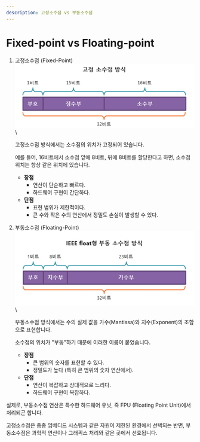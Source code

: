 ```yaml
---
description: 고정소수점 vs 부동소수점
---
```


# Fixed-point vs Floating-point

1.  고정소수점 (Fixed-Point)\
    ![](<../../../.gitbook/assets/image (7) (1) (1) (1) (1) (1).png>)\


    고정소수점 방식에서는 소수점의 위치가 고정되어 있습니다.

    예를 들어, 16비트에서 소수점 앞에 8비트, 뒤에 8비트를 할당한다고 하면, 소수점 위치는 항상 같은 위치에 있습니다.

    * **장점**
      * 연산이 단순하고 빠르다.
      * 하드웨어 구현이 간단하다.
    * **단점**
      * 표현 범위가 제한적이다.
      * 큰 수와 작은 수의 연산에서 정밀도 손실이 발생할 수 있다.
2.  부동소수점 (Floating-Point)\
    ![](<../../../.gitbook/assets/image (8) (1) (1) (1) (1).png>)\


    부동소수점 방식에서는 수의 실제 값을 가수(Mantissa)와 지수(Exponent)의 조합으로 표현합니다.

    소수점의 위치가 "부동"하기 때문에 이러한 이름이 붙었습니다.

    * **장점**
      * 큰 범위의 숫자를 표현할 수 있다.
      * 정밀도가 높다 (특히 큰 범위의 숫자 연산에서).
    * **단점**
      * 연산이 복잡하고 상대적으로 느리다.
      * 하드웨어 구현이 복잡하다.

실제로, 부동소수점 연산은 특수한 하드웨어 유닛, 즉 FPU (Floating Point Unit)에서 처리되곤 합니다.

고정소수점은 종종 임베디드 시스템과 같은 자원이 제한된 환경에서 선택되는 반면, 부동소수점은 과학적 연산이나 그래픽스 처리와 같은 곳에서 선호됩니다.

